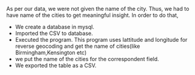 As per our data, we were not given the name of the city. Thus, we had to have name of the cities to get meaningful insight. 
In order to do that, 
* We create a database in mysql.
* Imported the CSV to database.
* Executed the program. This program uses lattitude and longitude for reverse geocoding and get the name of cities(like Birmingham,Kensington etc)
* we put the name of the cities for the correspondent field. 
* We exported the table as a CSV.
